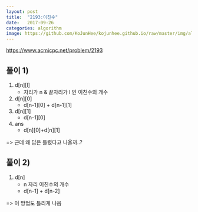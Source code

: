 ```yaml
---
layout: post
title:  "2193:이친수"
date:   2017-09-26
categories: algorithm
image: https://github.com/KoJunHee/kojunhee.github.io/raw/master/img/algorithm.png
---
```



<https://www.acmicpc.net/problem/2193>

## 풀이 1)

1. d[n][l]
	* 자리가 n & 끝자리가 l 인 이친수의 개수
2. d[n][0]
	* d[n-1][0] + d[n-1][1]
3. d[n][1]
	* d[n-1][0]
4. ans
	* d[n][0]+d[n][1]        

=> 근데 왜 답은 틀렸다고 나올까..?

## 풀이 2)

1. d[n]
	*  n 자리 이친수의 개수
	* d[n-1] + d[n-2]

=> 이 방법도 틀리게 나옴
